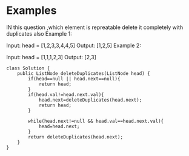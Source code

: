 # Examples

IN this question ,which element is repreatable delete it completely with duplicates also
Example 1:


Input: head = [1,2,3,3,4,4,5]
Output: [1,2,5]
Example 2:


Input: head = [1,1,1,2,3]
Output: [2,3]

```
class Solution {
    public ListNode deleteDuplicates(ListNode head) {
        if(head==null || head.next==null){
            return head;
        }
        if(head.val!=head.next.val){
            head.next=deleteDuplicates(head.next);
            return head;
        }

        while(head.next!=null && head.val==head.next.val){
            head=head.next;
        }
        return deleteDuplicates(head.next);
    }
}
```